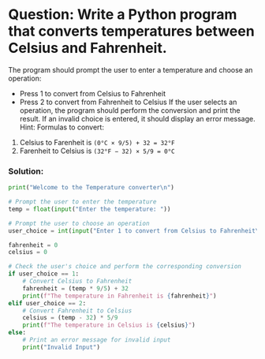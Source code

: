 # Question: Write a Python program that converts temperatures between Celsius and Fahrenheit.
 The program should prompt the user to enter a temperature and choose an operation:
- Press 1 to convert from Celsius to Fahrenheit
- Press 2 to convert from Fahrenheit to Celsius
 If the user selects an operation, the program should perform the conversion and print the result. 
 If an invalid choice is entered, it should display an error message.
Hint:
Formulas to convert:
1. Celsius to Farenheit is
```(0°C × 9/5) + 32 = 32°F```
2. Farenheit to Celsius is
```(32°F − 32) × 5/9 = 0°C```

### Solution:
``` python
print("Welcome to the Temperature converter\n")

# Prompt the user to enter the temperature
temp = float(input("Enter the temperature: "))

# Prompt the user to choose an operation
user_choice = int(input("Enter 1 to convert from Celsius to Fahrenheit\nEnter 2 to convert from Fahrenheit to Celsius\n"))

fahrenheit = 0
celsius = 0

# Check the user's choice and perform the corresponding conversion
if user_choice == 1:
    # Convert Celsius to Fahrenheit
    fahrenheit = (temp * 9/5) + 32
    print(f"The temperature in Fahrenheit is {fahrenheit}")
elif user_choice == 2:
    # Convert Fahrenheit to Celsius
    celsius = (temp - 32) * 5/9
    print(f"The temperature in Celsius is {celsius}")
else:
    # Print an error message for invalid input
    print("Invalid Input")
```
